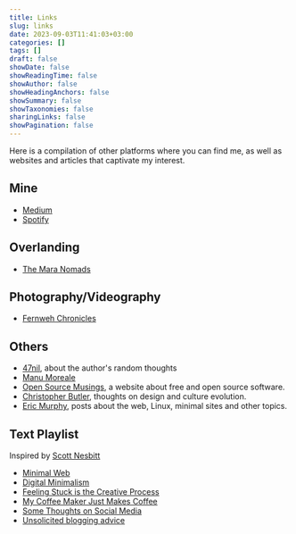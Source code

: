 ```yaml
---
title: Links
slug: links
date: 2023-09-03T11:41:03+03:00
categories: []
tags: []
draft: false
showDate: false
showReadingTime: false
showAuthor: false
showHeadingAnchors: false
showSummary: false
showTaxonomies: false
sharingLinks: false
showPagination: false
---
```


Here is a compilation of other platforms where you can find me, as well as websites and articles that captivate my interest.

## Mine

- [Medium](https://medium.com/@alexotara)
- [Spotify](https://open.spotify.com/user/315qr5vf7up73ptqkqbih6rkfhwq)

## Overlanding

- [The Mara Nomads](https://www.youtube.com/@TheMaraNomads1920MN)

## Photography/Videography

- [Fernweh Chronicles](https://www.youtube.com/@FernwehChronicles)

## Others

- [47nil](https://47nil.com), about the author's random thoughts
- [Manu Moreale](https://manuelmoreale.com/)
- [Open Source Musings](https://opensourcemusings.com/), a website about free and open source software.
- [Christopher Butler](https://www.chrbutler.com/), thoughts on design and culture evolution.
- [Eric Murphy](https://ericmurphy.xyz), posts about the web, Linux, minimal sites and other topics.

## Text Playlist

Inspired by [Scott Nesbitt](https://scottnesbitt.net/)
- [Minimal Web](https://mnmlist.com/w/)
- [Digital Minimalism](https://47nil.com/digital.html)
- [Feeling Stuck is the Creative Process](https://writing.fm/feeling-stuck-is-the-creative-process/)
- [My Coffee Maker Just Makes Coffee](https://bt.ht/one-thing/)
- [Some Thoughts on Social Media](https://chrishannah.me/some-thoughts-on-social-media-2021-sept/)
- [Unsolicited blogging advice](https://manuelmoreale.com/unsolicited-blogging-advice)